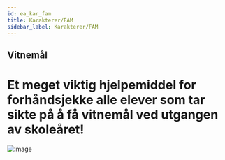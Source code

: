 ```yaml
---
id: ea_kar_fam
title: Karakterer/FAM
sidebar_label: Karakterer/FAM
---
```

## Vitnemål

# Et meget viktig hjelpemiddel for forhåndsjekke alle elever som tar sikte på å få vitnemål ved utgangen av skoleåret!

![image](https://user-images.githubusercontent.com/80097133/137125726-2989e165-d3a6-4ce8-a8aa-d7d6e3e97cf4.png)
